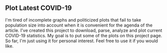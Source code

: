 Plot Latest COVID-19
---

I'm tired of incomplete graphs and politicized plots that fail to take
population size into account when it is convenient for the agenda of the
article. I've created this project to download, parse, analyze and plot
current COVID-19 statistics. My goal is to put some of the plots on this
project page. So far, I'm just using it for personal interest. Feel free to
use it if you would like.